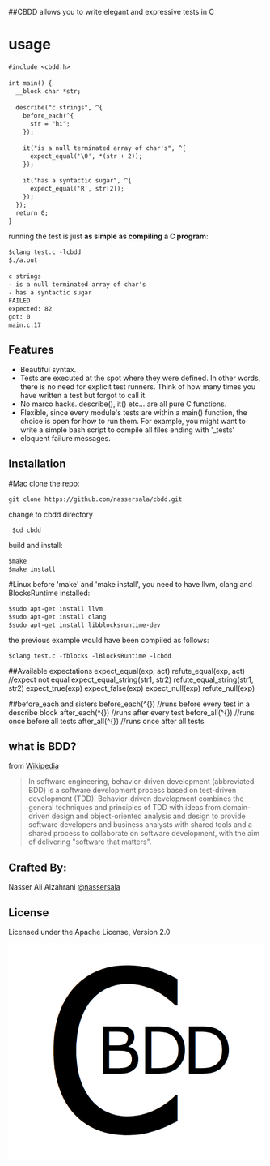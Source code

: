 ##CBDD allows you to write elegant and expressive tests in C

# usage
    #include <cbdd.h>

    int main() {
      __block char *str;
      
      describe("c strings", ^{
        before_each(^{
          str = "hi";
        });

        it("is a null terminated array of char's", ^{
          expect_equal('\0', *(str + 2));
        });

        it("has a syntactic sugar", ^{
          expect_equal('R', str[2]);
        });
      });
      return 0;
    }


running the test is just **as simple as compiling a C program**:
    
    $clang test.c -lcbdd
    $./a.out

    c strings
    - is a null terminated array of char's
    - has a syntactic sugar
    FAILED
    expected: 82
    got: 0
    main.c:17

## Features
* Beautiful syntax.
* Tests are executed at the spot where they were defined. In other words, there is no need for explicit test runners. Think of how many times you have written a test but forgot to call it.
* No marco hacks. describe(), it() etc...  are all pure C functions. 
* Flexible, since every module's tests are within a main() function, the choice is open for how to run them. For example, you might want to write a simple bash script to compile all files ending with '_tests'
* eloquent failure messages.


## Installation
#Mac 
clone the repo:
    
    git clone https://github.com/nassersala/cbdd.git
change to cbdd directory
   
     $cd cbdd

build and install:

    $make 
    $make install

#Linux
before 'make' and 'make install', you need to have llvm, clang and BlocksRuntime installed:

    $sudo apt-get install llvm
    $sudo apt-get install clang
    $sudo apt-get install libblocksruntime-dev

the previous example would have been compiled as follows:

    $clang test.c -fblocks -lBlocksRuntime -lcbdd

##Available expectations
    expect_equal(exp, act)
    refute_equal(exp, act) //expect not equal
    expect_equal_string(str1, str2) 
    refute_equal_string(str1, str2)
    expect_true(exp)
    expect_false(exp)
    expect_null(exp)
    refute_null(exp)

##before_each and sisters
    before_each(^{}) //runs before every test in a describe block
    after_each(^{})  //runs after every test
    before_all(^{})  //runs once before all tests 
    after_all(^{})   //runs once after all tests


## what is BDD?
from [Wikipedia](http://en.wikipedia.org/wiki/Behavior-driven_development)

> In software engineering, behavior-driven development (abbreviated BDD) is a software development process based on test-driven development (TDD). Behavior-driven development combines the general techniques and principles of TDD with ideas from domain-driven design and object-oriented analysis and design to provide software developers and business analysts with shared tools and a shared process to collaborate on software development, with the aim of delivering "software that matters".



## Crafted By:
Nasser Ali Alzahrani [@nassersala](http://twitter.com/nassersala)

## License
Licensed under the Apache License, Version 2.0

![cbdd logo](img/cbdd-logo.png "CBDD logo")

